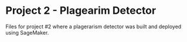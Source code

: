 # Project 2 - Plagearim Detector

Files for project #2 where a plagerarism detector was built and deployed using SageMaker.
